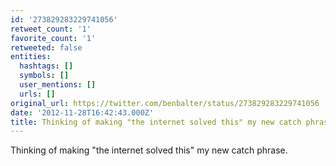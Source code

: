 ```yaml
---
id: '273829283229741056'
retweet_count: '1'
favorite_count: '1'
retweeted: false
entities:
  hashtags: []
  symbols: []
  user_mentions: []
  urls: []
original_url: https://twitter.com/benbalter/status/273829283229741056
date: '2012-11-28T16:42:43.000Z'
title: Thinking of making "the internet solved this" my new catch phrase.
---
```


Thinking of making "the internet solved this" my new catch phrase.